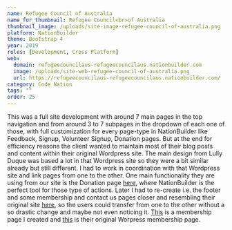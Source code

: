 ```yaml
---
name: Refugee Council of Australia
name_for_thumbnail: Refugee Council<br>of Australia
thumbnail_image: /uploads/site-image-refugee-council-of-australia.png
platform: NationBuilder
theme: Bootstrap 4
year: 2019
roles: [Development, Cross Platform]
web:
  domain: refugeecouncilaus-refugeecouncilaus.nationbuilder.com
  image: /uploads/site-web-refugee-council-of-australia.png
  url: https://refugeecouncilaus-refugeecouncilaus.nationbuilder.com/
category: Code Nation
tags: ""
order: 25
---
```


This was a full site development with around 7 main pages in the top navigation and from around 3 to 7 subpages in the dropdown of each one of those, with full customization for every page-type in NationBuilder like Feedback, Signup, Volunteer Signup, Donation pages. But at the end for efficiency reasons the client wanted to maintain most of their blog posts and content within their original Wordpress site. The main design from Lully Duque was based a lot in that Wordpress site so they were a bit similar already but still different. I had to work in coordination with that Wordpress site and link pages from one to the other. One main functionality they are using from our site is the Donation page <a href="https://refugeecouncilaus-refugeecouncilaus.nationbuilder.com/donate" target="_blank">here</a>, where NationBuilder is the perfect tool for those type of actions. Later I had to re-create i.e. the footer and some membership and contact us pages closer and resembling their original site <a href="https://www.refugeecouncil.org.au/" target="_blank">here</a>, so the users could transfer from one to the other without a so drastic change and maybe not even noticing it. <a href="https://refugeecouncilaus-refugeecouncilaus.nationbuilder.com/members" target="_blank">This</a> is a membership page I created and <a href="https://www.refugeecouncil.org.au/membership/" target="_blank">this</a> is their original Worpress membership page.